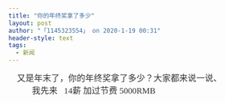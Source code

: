 ```yaml
---
title: "你的年终奖拿了多少"
layout: post
author: "「1145323554」 on 2020-1-19 00:31"
header-style: text
tags:
  - 新闻
---
```


<head></head>
<body>
 <font face="Microsoft YaHei"><font color="#333333"><font style="font-size:17px">　又是年末了，你的年终奖拿了多少？大家都来说一说、</font></font></font>
 <br> 
 <font face="Microsoft YaHei"><font color="#333333"><font style="font-size:17px">&nbsp; &nbsp;&nbsp; &nbsp;&nbsp; &nbsp;&nbsp;&nbsp;我先来&nbsp; &nbsp;14薪 加过节费 5000RMB</font></font></font>
 <br> 
 <br>
</body>


